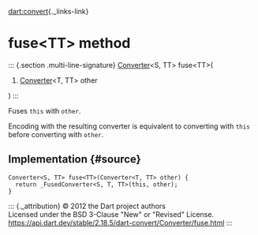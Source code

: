 [dart:convert](../../dart-convert/dart-convert-library){._links-link}

fuse\<TT\> method
=================

::: {.section .multi-line-signature}
[Converter](../converter-class)\<S, TT\> fuse\<TT\>(

1.  [Converter](../converter-class)\<T, TT\> other

)
:::

Fuses `this` with `other`.

Encoding with the resulting converter is equivalent to converting with
`this` before converting with `other`.

Implementation {#source}
--------------

``` {.language-dart data-language="dart"}
Converter<S, TT> fuse<TT>(Converter<T, TT> other) {
  return _FusedConverter<S, T, TT>(this, other);
}
```

::: {._attribution}
© 2012 the Dart project authors\
Licensed under the BSD 3-Clause \"New\" or \"Revised\" License.\
<https://api.dart.dev/stable/2.18.5/dart-convert/Converter/fuse.html>
:::
